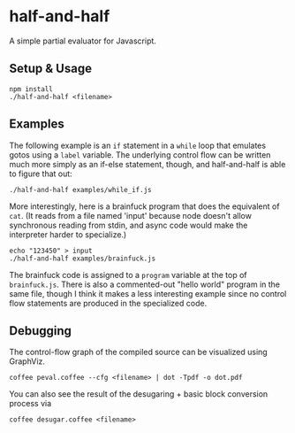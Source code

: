 half-and-half
=============

A simple partial evaluator for Javascript.

Setup & Usage
-------------

    npm install
    ./half-and-half <filename>

Examples
--------

The following example is an `if` statement in a `while` loop that emulates gotos
using a `label` variable. The underlying control flow can be written much more
simply as an if-else statement, though, and half-and-half is able to figure that
out:

    ./half-and-half examples/while_if.js

More interestingly, here is a brainfuck program that does the equivalent of
`cat`. (It reads from a file named 'input' because node doesn't allow
synchronous reading from stdin, and async code would make the interpreter harder
to specialize.)

    echo "123450" > input
    ./half-and-half examples/brainfuck.js

The brainfuck code is assigned to a `program` variable at the top of
`brainfuck.js`. There is also a commented-out "hello world" program in the same
file, though I think it makes a less interesting example since no control flow
statements are produced in the specialized code.

Debugging
---------

The control-flow graph of the compiled source can be visualized using GraphViz.

    coffee peval.coffee --cfg <filename> | dot -Tpdf -o dot.pdf

You can also see the result of the desugaring + basic block conversion process
via

    coffee desugar.coffee <filename>
